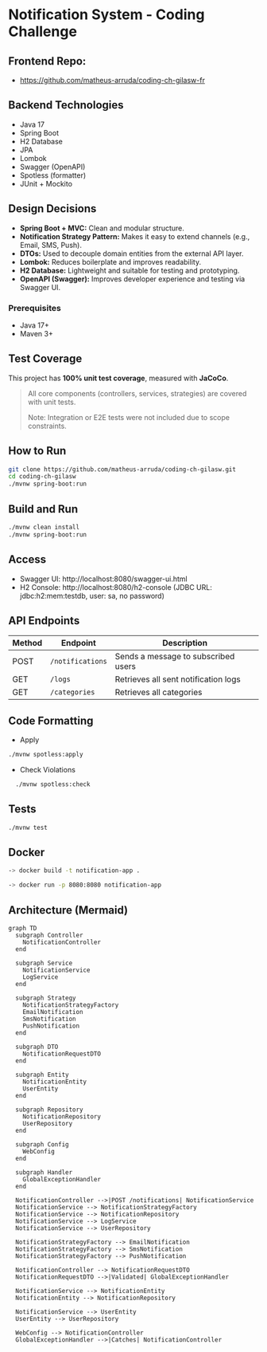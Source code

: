 # Notification System - Coding Challenge

## Frontend Repo:
 - https://github.com/matheus-arruda/coding-ch-gilasw-fr

## Backend Technologies
- Java 17
- Spring Boot
- H2 Database
- JPA
- Lombok
- Swagger (OpenAPI)
- Spotless (formatter)
- JUnit + Mockito

## Design Decisions

- **Spring Boot + MVC:** Clean and modular structure.
- **Notification Strategy Pattern:** Makes it easy to extend channels (e.g., Email, SMS, Push).
- **DTOs:** Used to decouple domain entities from the external API layer.
- **Lombok:** Reduces boilerplate and improves readability.
- **H2 Database:** Lightweight and suitable for testing and prototyping.
- **OpenAPI (Swagger):** Improves developer experience and testing via Swagger UI.

### Prerequisites
- Java 17+
- Maven 3+

## Test Coverage

This project has **100% unit test coverage**, measured with **JaCoCo**.

> All core components (controllers, services, strategies) are covered with unit tests.
> 
> Note: Integration or E2E tests were not included due to scope constraints.
## How to Run

```bash
git clone https://github.com/matheus-arruda/coding-ch-gilasw.git
cd coding-ch-gilasw
./mvnw spring-boot:run
```

## Build and Run

```bash
./mvnw clean install
./mvnw spring-boot:run
```

## Access
- Swagger UI: http://localhost:8080/swagger-ui.html
- H2 Console: http://localhost:8080/h2-console
(JDBC URL: jdbc:h2:mem:testdb, user: sa, no password)

## API Endpoints
| Method | Endpoint         | Description                          |
| ------ |------------------|--------------------------------------|
| POST   | `/notifications` | Sends a message to subscribed users  |
| GET    | `/logs`          | Retrieves all sent notification logs |
| GET    | `/categories`    | Retrieves all categories             |

## Code Formatting
- Apply
```bash
./mvnw spotless:apply
```
- Check Violations
```bash
  ./mvnw spotless:check
```

## Tests
```bash
./mvnw test
```

## Docker

```bash 
-> docker build -t notification-app .

-> docker run -p 8080:8080 notification-app
```


## Architecture (Mermaid)

```mermaid
graph TD
  subgraph Controller
    NotificationController
  end

  subgraph Service
    NotificationService
    LogService
  end

  subgraph Strategy
    NotificationStrategyFactory
    EmailNotification
    SmsNotification
    PushNotification
  end

  subgraph DTO
    NotificationRequestDTO
  end

  subgraph Entity
    NotificationEntity
    UserEntity
  end

  subgraph Repository
    NotificationRepository
    UserRepository
  end

  subgraph Config
    WebConfig
  end

  subgraph Handler
    GlobalExceptionHandler
  end

  NotificationController -->|POST /notifications| NotificationService
  NotificationService --> NotificationStrategyFactory
  NotificationService --> NotificationRepository
  NotificationService --> LogService
  NotificationService --> UserRepository

  NotificationStrategyFactory --> EmailNotification
  NotificationStrategyFactory --> SmsNotification
  NotificationStrategyFactory --> PushNotification

  NotificationController --> NotificationRequestDTO
  NotificationRequestDTO -->|Validated| GlobalExceptionHandler

  NotificationService --> NotificationEntity
  NotificationEntity --> NotificationRepository

  NotificationService --> UserEntity
  UserEntity --> UserRepository

  WebConfig --> NotificationController
  GlobalExceptionHandler -->|Catches| NotificationController

